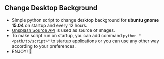 **Change Desktop Background**
------------
* Simple python script to change desktop background for **ubuntu gnome 15.04** on startup and every 12 hours.
* [Unsplash Source API](https://source.unsplash.com/) is used as source of images.
* To make script run on startup, you can add command `python "<path/to/script>"` to startup applications or you can use any other way according to your preferences.
* ENJOY! :tada:
	
